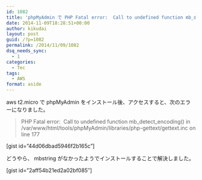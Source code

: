 ```yaml
---
id: 1082
title: 'phpMyAdmin で PHP Fatal error:  Call to undefined function mb_detect_encoding'
date: 2014-11-09T18:28:51+00:00
author: kikudai
layout: post
guid: /?p=1082
permalink: /2014/11/09/1082
dsq_needs_sync:
  - 1
categories:
  - Tec
tags:
  - AWS
format: aside
---
```

aws t2.micro で phpMyAdmin をインストール後、アクセスすると、次のエラーになりました。

> PHP Fatal error:  Call to undefined function mb\_detect\_encoding() in /var/www/html/tools/phpMyAdmin/libraries/php-gettext/gettext.inc on line 177

<!--more-->

[gist id=&#8221;44d06dbad5946f2b165c&#8221;]

どうやら、 mbstring がなかったようでインストールすることで解決しました。

[gist id=&#8221;2aff54b21ed2a02bf085&#8243;]